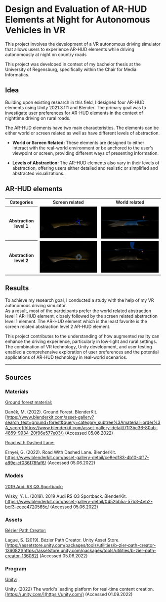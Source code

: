 # Design and Evaluation of AR-HUD Elements at Night for Autonomous Vehicles in VR

This project involves the development of a VR autonomous driving simulator that allows users to experience AR-HUD elements while driving autonomously at night on country roads

This project was developed in context of my bachelor thesis at the University of Regensburg, specifically within the Chair for Media Informatics.


## Idea
Building upon existing research in this field, I designed four AR-HUD elements using Unity 2021.3.1f1 and Blender. 
The primary goal was to investigate user preferences for AR-HUD elements in the context of nighttime driving on rural roads.

The AR-HUD elements have two main characteristics. The elements can be either world or screen related as well as have different levels of abstraction.

* <b> World or Screen Related: </b> These elements are designed to either interact with the real-world environment or be anchored to the user's viewpoint or screen, providing different ways of presenting information.

+ <b> Levels of Abstraction: </b> The AR-HUD elements also vary in their levels of abstraction, offering users either detailed and realistic or simplified and abstracted visualizations.

## AR-HUD elements
<table>
  <tr>
    <th>Categories</th>
    <th>Screen related</th>
    <th>World related</th>
  </tr>
  <tr>
    <th>Abstraction level 1</th>
    <td><img width = "700em" src="/docs/abstraction_1_screen_fix.png"></td>
    <td><img width = "700em" src="/docs/abstraction_1_world_fix.png"></td>
  </tr>
  <tr>
    <th>Abstraction level 2</th>
    <td><img width = "700em" src="/docs/abstraction_2_screen_fix.png"></td>
    <td><img width = "700em" src="/docs/abstraction_2_world_fix.png"></td>
  </tr>
</table>

## Results
To achieve my research goal, I conducted a study with the help of my VR autonomous driving simulator. <br>
As a result, most of the participants prefer the world related abstraction level 1 AR-HUD element, closely followed by the screen related abstraction level 1 element.
The AR-HUD element which is the least favorite is the screen related abstraction level 2 AR-HUD element.

This project contributes to the understanding of how augmented reality can enhance the driving experience, particularly in low-light and rural settings. The combination of VR technology, Unity development, and user testing enabled a comprehensive exploration of user preferences and the potential applications of AR-HUD technology in real-world scenarios.

___




## Sources

### Materials

<ins>Ground forest material:</ins>

Daněk, M. (2022). Ground Forest. BlenderKit. [https://www.blenderkit.com/asset-gallery?search_text=ground+forest&query=category_subtree%3Amaterial+order%3A_score](https://www.blenderkit.com/asset-gallery-detail/71f3bc36-80ab-4859-9934-20f96e577e03/) (Accessed 05.06.2022)

<ins>Road with Dashed Lane:</ins>

Ernyei, G. (2022). Road With Dashed Lane. BlenderKit. https://www.blenderkit.com/asset-gallery-detail/ce8ed183-4b10-4f17-a89e-cf036f78faf6/ (Accessed 05.06.2022)

### Models

<ins>2019 Audi RS Q3 Sportback:</ins>

Wisky, Y. L. (2019). 2019 Audi RS Q3 Sportback. BlenderKit. https://www.blenderkit.com/asset-gallery-detail/0452bb5a-57b3-4eb2-bcf3-ecec4720565c/ (Accessed 05.06.2022)

### Assets

<ins>Bézier Path Creator:</ins>

Lague, S. (2019). Bézier Path Creator. Unity Asset Store. [https://assetstore.unity.com/packages/tools/utilities/b-zier-path-creator-136082](https://assetstore.unity.com/packages/tools/utilities/b-zier-path-creator-136082) (Accessed 05.06.2022)

### Program

<ins>Unity:</ins>

Unity. (2022) The world's leading platform for real-time content creation. [https://unity.com/](https://unity.com/) (Accessed 01.09.2022)



